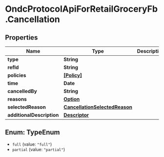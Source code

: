 # OndcProtocolApiForRetailGroceryFb.Cancellation

## Properties
Name | Type | Description | Notes
------------ | ------------- | ------------- | -------------
**type** | **String** |  | [optional] 
**refId** | **String** |  | [optional] 
**policies** | [**[Policy]**](Policy.md) |  | [optional] 
**time** | **Date** |  | [optional] 
**cancelledBy** | **String** |  | [optional] 
**reasons** | [**Option**](Option.md) |  | [optional] 
**selectedReason** | [**CancellationSelectedReason**](CancellationSelectedReason.md) |  | [optional] 
**additionalDescription** | [**Descriptor**](Descriptor.md) |  | [optional] 

<a name="TypeEnum"></a>
## Enum: TypeEnum

* `full` (value: `"full"`)
* `partial` (value: `"partial"`)


